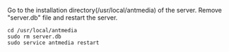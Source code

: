 Go to the installation directory(/usr/local/antmedia) of the server. 
Remove "server.db" file and restart the server. 

```
cd /usr/local/antmedia
sudo rm server.db
sudo service antmedia restart
```